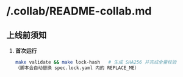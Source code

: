 # /.collab/README-collab.md

## 上线前须知
1. **首次运行**
   ```bash
   make validate && make lock-hash   # 生成 SHA256 并完成全量校验
   （脚本会自动替换 spec.lock.yaml 内的 REPLACE_ME）
